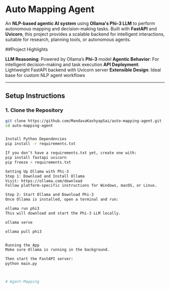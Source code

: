 #  Auto Mapping Agent

An **NLP-based agentic AI system** using **Ollama's Phi-3 LLM** to perform autonomous mapping and decision-making tasks. Built with **FastAPI** and **Uvicorn**, this project provides a scalable backend for intelligent interactions, suitable for research, planning tools, or autonomous agents.

##Project Highlights

**LLM Reasoning**: Powered by Ollama’s **Phi-3** model
**Agentic Behavior**: For intelligent decision-making and task execution
**API Deployment**: Lightweight FastAPI backend with Uvicorn server
**Extensible Design**: Ideal base for custom NLP agent workflows

---

## Setup Instructions


### 1. Clone the Repository

```bash
git clone https://github.com/MandavaKashyapSai/auto-mapping-agent.git
cd auto-mapping-agent


Install Python Dependencies
pip install -r requirements.txt

If you don’t have a requirements.txt yet, create one with:
pip install fastapi uvicorn
pip freeze > requirements.txt

Setting Up Ollama with Phi-3
Step 1: Download and Install Ollama
Visit: https://ollama.com/download
Follow platform-specific instructions for Windows, macOS, or Linux.

Step 2: Start Ollama and Download Phi-3
Once Ollama is installed, open a terminal and run:

ollama run phi3
This will download and start the Phi-3 LLM locally.

ollama serve

ollama pull phi3


Running the App
Make sure Ollama is running in the background.

Then start the FastAPI server:
python main.py



# Agent-Mapping
